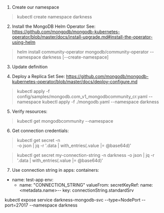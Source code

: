 1. Create our namespace
> kubectl create namespace darkness

2. Install the MongoDB Helm Operator
See: https://github.com/mongodb/mongodb-kubernetes-operator/blob/master/docs/install-upgrade.md#install-the-operator-using-helm
> helm install community-operator mongodb/community-operator --namespace darkness [--create-namespace]

3. Update definition

4. Deploy a Replica Set
See: https://github.com/mongodb/mongodb-kubernetes-operator/blob/master/docs/deploy-configure.md
> kubectl apply -f config/samples/mongodb.com_v1_mongodbcommunity_cr.yaml --namespace <my-namespace>
> kubectl apply -f ./mongodb.yaml --namespace darkness

5. Verify resources:
> kubectl get mongodbcommunity --namespace <my-namespace>

6. Get connection credentials:
> kubectl get secret <connection-string-secret-name> -n <my-namespace> \
-o json | jq -r '.data | with_entries(.value |= @base64d)'

> kubectl get secret my-connection-string -n darkness -o json | jq -r '.data | with_entries(.value |= @base64d)'

7. Use connection string in apps:
containers:
 - name: test-app
   env:
    - name: "CONNECTION_STRING"
      valueFrom:
        secretKeyRef:
          name: <metadata.name>-<auth-db>-<username>
          key: connectionString.standardSrv



kubectl expose service darkness-mongodb-svc --type=NodePort --port=27017 --namespace darkness
